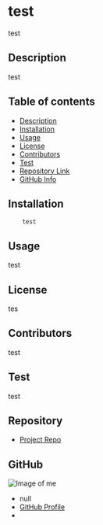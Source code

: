
# **test**
test
## Description 
test
## Table of contents
- [Description](#Description)
- [Installation](#Installation)
- [Usage](#Usage)
- [License](#License)
- [Contributors](#Contributors)
- [Test](#Test)
- [Repository Link](#Repository)
- [GitHub Info](#GitHub) 
## Installation
        test
## Usage
test
## License
tes
## Contributors
test
## Test
test
## Repository
- [Project Repo](test)
## GitHub
![Image of me](https://avatars3.githubusercontent.com/u/383316?v=4)
- null
- [GitHub Profile](https://github.com/test)
- <null>
